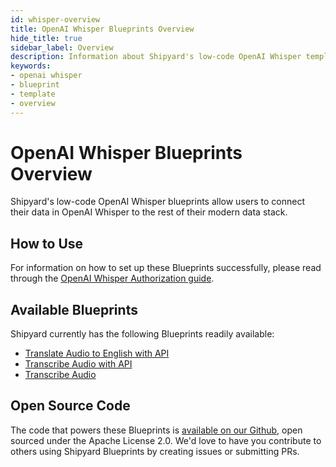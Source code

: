 ```yaml
---
id: whisper-overview
title: OpenAI Whisper Blueprints Overview
hide_title: true
sidebar_label: Overview
description: Information about Shipyard's low-code OpenAI Whisper templates.
keywords:
- openai whisper
- blueprint
- template
- overview
---
```


# OpenAI Whisper Blueprints Overview

Shipyard's low-code OpenAI Whisper blueprints allow users to connect their data in OpenAI Whisper to the rest of their modern data stack.


## How to Use
For information on how to set up these Blueprints successfully, please read through the [OpenAI Whisper Authorization guide](whisper-authorization.md).


## Available Blueprints
Shipyard currently has the following Blueprints readily available: 
- [Translate Audio to English with API](whisper-translate-audio-to-english-with-api.md)
- [Transcribe Audio with API](whisper-transcribe-audio-with-api.md)
- [Transcribe Audio](whisper-transcribe-audio.md)

## Open Source Code
The code that powers these Blueprints is [available on our Github](https://github.com/shipyardapp/whisper-blueprints/tree/main/whisper_blueprints), open sourced under the Apache License 2.0. We'd love to have you contribute to others using Shipyard Blueprints by creating issues or submitting PRs.
